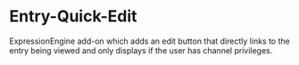 # Entry-Quick-Edit
ExpressionEngine add-on which adds an edit button that directly links to the entry being viewed and only displays if the user has channel privileges.
